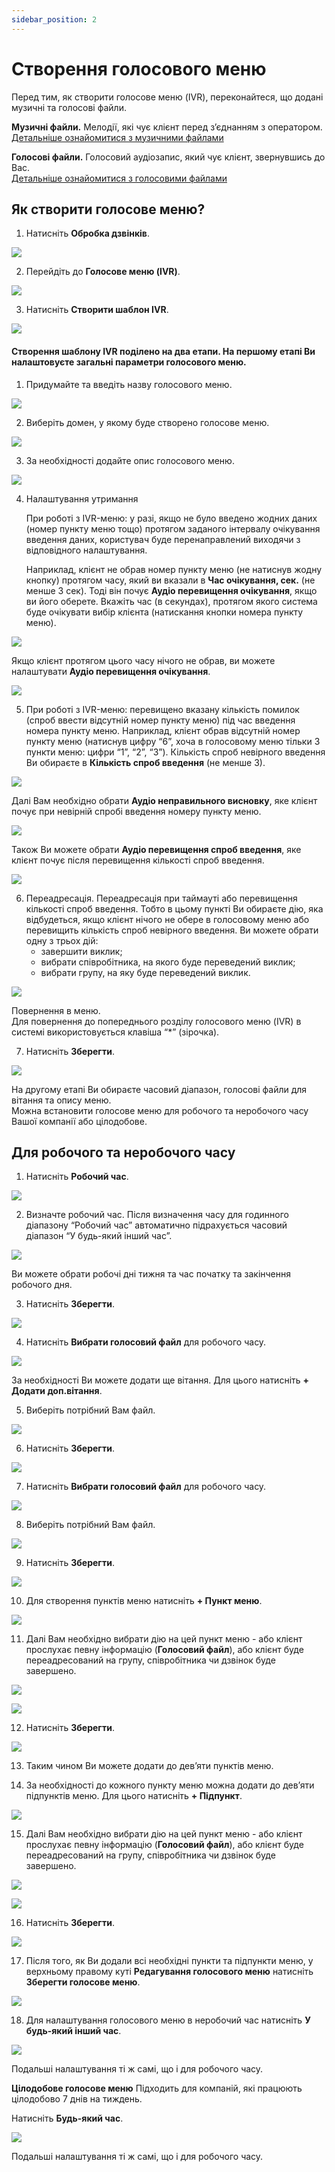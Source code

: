 ```yaml
---
sidebar_position: 2
---
```


# Створення голосового меню

Перед тим, як створити голосове меню (IVR), переконайтеся, що додані музичні та голосові файли.

**Музичні файли.** Мелодії, які чує клієнт перед зʼєднанням з оператором. <br/>[Детальніше ознайомитися з музичними файлами](/docs/audio-files/music-files/add-music-file.md)

**Голосові файли.** Голосовий аудіозапис, який чує клієнт, звернувшись до Вас. <br/>[Детальніше ознайомитися з голосовими файлами](/docs/audio-files/voice-files/add-voice-file.md)

## Як створити голосове меню?
1. Натисніть **Обробка дзвінків**.

![](../img/call-processing/create-ivr/Рисунок1.png)

2. Перейдіть до **Голосове меню (IVR)**.

![](../img/call-processing/create-ivr/Рисунок2.png)

3. Натисніть **Створити шаблон IVR**.

![](../img/call-processing/create-ivr/Рисунок3.png)

#### Створення шаблону IVR поділено на два етапи. На першому етапі Ви налаштовуєте загальні параметри голосового меню.
1. Придумайте та введіть назву голосового меню.

![](../img/call-processing/create-ivr/Рисунок4.png)

2. Виберіть домен, у якому буде створено голосове меню.

![](../img/call-processing/create-ivr/Рисунок5.png)


3. За необхідності додайте опис голосового меню.

![](../img/call-processing/create-ivr/Рисунок6.png)

4. Налаштування утримання
	
    При роботі з IVR-меню: у разі, якщо не було введено жодних даних (номер пункту меню тощо) протягом заданого інтервалу очікування введення даних, користувач буде перенаправлений виходячи з відповідного налаштування.

    Наприклад, клієнт не обрав номер пункту меню (не натиснув жодну кнопку) протягом часу, який ви вказали в **Час очікування, сек.** (не менше 3 сек). Тоді він почує **Аудіо перевищення очікування**, якщо ви його оберете.
    Вкажіть час (в секундах), протягом якого система буде очікувати вибір клієнта (натискання кнопки номера пункту меню).

![](../img/call-processing/create-ivr/Рисунок7.png)

Якщо клієнт протягом цього часу нічого не обрав, ви можете налаштувати **Аудіо перевищення очікування**.

![](../img/call-processing/create-ivr/Рисунок8.png)

5. При роботі з IVR-меню: перевищено вказану кількість помилок (спроб ввести відсутній номер пункту меню) під час введення номера пункту меню.
Наприклад, клієнт обрав відсутній номер пункту меню (натиснув цифру “6”, хоча в голосовому меню тільки 3 пункти меню: цифри “1”, “2”, “3”). Кількість спроб невірного введення Ви обираєте в **Кількість спроб введення** (не менше 3).

![](../img/call-processing/create-ivr/Рисунок9.png)

Далі Вам необхідно обрати **Аудіо неправильного висновку**, яке клієнт почує при невірній спробі введення номеру пункту меню.

![](../img/call-processing/create-ivr/Рисунок10.png)

Також Ви можете обрати **Аудіо перевищення спроб введення**, яке клієнт почує після перевищення кількості спроб введення.

![](../img/call-processing/create-ivr/Рисунок11.png)

6. Переадресація.
	Переадресація при таймауті або перевищення кількості спроб введення. Тобто в цьому пункті Ви обираєте дію, яка відбудеться, якщо клієнт нічого не обере в голосовому меню або перевищить кількість спроб невірного введення.
	Ви можете обрати одну з трьох дій:
    - завершити виклик;
    - вибрати співробітника, на якого буде переведений виклик;
    - вибрати групу, на яку буде переведений виклик.

![](../img/call-processing/create-ivr/Рисунок12.png)
    
   Повернення в меню.<br/>
   Для повернення до попереднього розділу голосового меню (IVR) в системі використовується клавіша “*” (зірочка).

7. Натисніть **Зберегти**.

![](../img/call-processing/create-ivr/Рисунок13.png)

На другому етапі Ви обираєте часовий діапазон, голосові файли для вітання та опису меню.<br/>
Можна встановити голосове меню для робочого та неробочого часу Вашої компанії або цілодобове.

## Для робочого та неробочого часу

1. Натисніть **Робочий час**.

![](../img/call-processing/create-ivr/Рисунок14.png)

2.	Визначте робочий час.
	Після визначення часу для годинного діапазону “Робочий час” автоматично підрахується часовий діапазон “У будь-який інший час”.

![](../img/call-processing/create-ivr/Рисунок15.png)

Ви можете обрати робочі дні тижня та час початку та закінчення робочого дня.

3.	Натисніть **Зберегти**.

 ![](../img/call-processing/create-ivr/Рисунок16.png)

4.	Натисніть **Вибрати голосовий файл** для робочого часу.

 ![](../img/call-processing/create-ivr/Рисунок17.png)

За необхідності Ви можете додати ще вітання. Для цього натисніть **+ Додати доп.вітання**.

5.	Виберіть потрібний Вам файл.

 ![](../img/call-processing/create-ivr/Рисунок18.png)


6.	Натисніть **Зберегти**.

 ![](../img/call-processing/create-ivr/Рисунок19.png)

7.	Натисніть **Вибрати голосовий файл** для робочого часу.
 
 ![](../img/call-processing/create-ivr/Рисунок20.png)

8.	Виберіть потрібний Вам файл.

![](../img/call-processing/create-ivr/Рисунок21.png)
 
9.	Натисніть **Зберегти**.

![](../img/call-processing/create-ivr/Рисунок22.png)
 
10.	Для створення пунктів меню натисніть **+ Пункт меню**.
 
![](../img/call-processing/create-ivr/Рисунок23.png)


11.	Далі Вам необхідно вибрати дію на цей пункт меню - або клієнт прослухає певну інформацію (**Голосовий файл**), або клієнт буде переадресований на групу, співробітника чи дзвінок буде завершено.
 
![](../img/call-processing/create-ivr/Рисунок24.png)

![](../img/call-processing/create-ivr/Рисунок25.png)
 
12.	Натисніть **Зберегти**.
 
![](../img/call-processing/create-ivr/Рисунок26.png)

13.	Таким чином Ви можете додати до девʼяти пунктів меню.


14.	За необхідності до кожного пункту меню можна додати до девʼяти підпунктів меню. Для цього натисніть **+ Підпункт**.
 
![](../img/call-processing/create-ivr/Рисунок27.png)

15.	Далі Вам необхідно вибрати дію на цей пункт меню - або клієнт прослухає певну інформацію (**Голосовий файл**), або клієнт буде переадресований на групу, співробітника чи дзвінок буде завершено.
 
![](../img/call-processing/create-ivr/Рисунок28.png)

![](../img/call-processing/create-ivr/Рисунок29.png)
 
16.	Натисніть **Зберегти**.

![](../img/call-processing/create-ivr/Рисунок30.png)
 
17.	Після того, як Ви додали всі необхідні пункти та підпункти меню, у верхньому правому куті **Редагування голосового меню** натисніть **Зберегти голосове меню**.
 
![](../img/call-processing/create-ivr/Рисунок31.png)

18.	Для налаштування голосового меню в неробочий час натисніть **У будь-який інший час**.
 
![](../img/call-processing/create-ivr/Рисунок32.png)

Подальші налаштування ті ж самі, що і для робочого часу.

**Цілодобове голосове меню**
Підходить для компаній, які працюють цілодобово 7 днів на тиждень.

Натисніть **Будь-який час**.
 
![](../img/call-processing/create-ivr/Рисунок33.png)

Подальші налаштування ті ж самі, що і для робочого часу.
